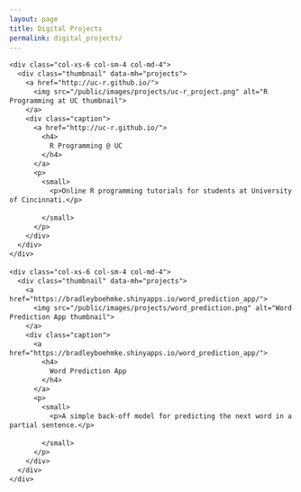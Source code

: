 ```yaml
---
layout: page
title: Digital Projects
permalink: digital_projects/
---
```


<div class="row">

  
  
    <div class="col-xs-6 col-sm-4 col-md-4">
      <div class="thumbnail" data-mh="projects">
        <a href="http://uc-r.github.io/">
          <img src="/public/images/projects/uc-r_project.png" alt="R Programming at UC thumbnail">
        </a>
        <div class="caption">
          <a href="http://uc-r.github.io/">
            <h4>
              R Programming @ UC
            </h4>
          </a>
          <p>
            <small>
              <p>Online R programming tutorials for students at University of Cincinnati.</p>

            </small>
          </p>
        </div>
      </div>
    </div>
  
    <div class="col-xs-6 col-sm-4 col-md-4">
      <div class="thumbnail" data-mh="projects">
        <a href="https://bradleyboehmke.shinyapps.io/word_prediction_app/">
          <img src="/public/images/projects/word_prediction.png" alt="Word Prediction App thumbnail">
        </a>
        <div class="caption">
          <a href="https://bradleyboehmke.shinyapps.io/word_prediction_app/">
            <h4>
              Word Prediction App
            </h4>
          </a>
          <p>
            <small>
              <p>A simple back-off model for predicting the next word in a partial sentence.</p>

            </small>
          </p>
        </div>
      </div>
    </div>
  
  
  
</div>
